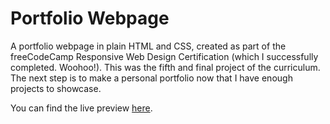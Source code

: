 # Portfolio Webpage
A portfolio webpage in plain HTML and CSS, created as part of the freeCodeCamp Responsive Web Design Certification (which I successfully completed. Woohoo!). This was the fifth and final project 
of the curriculum. The next step is to make a personal portfolio now that I have enough projects to showcase.

You can find the live preview [here](https://mayanesrine.github.io/freeCodeCamp-Portfolio/).
